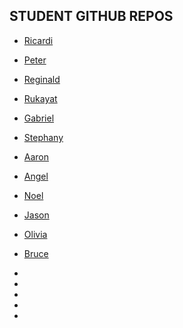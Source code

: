 ## STUDENT GITHUB REPOS

* [Ricardi](https://github.com/Ricardirich/RicardiRicheMTEC2280)

* [Peter](https://github.com/PeterCarnival/carnival_mtec2280)

* [Reginald](https://github.com/ReginaldFairley/mtec2280_test)

* [Rukayat](https://github.com/rakinola-citytech/MTEC2280_Spring2025)

* [Gabriel](https://github.com/UbiquitousGabriel/MTEC2280_GAA)

* [Stephany](https://github.com/sip227/PhysComp_Stephany)

* [Aaron](https://github.com/AaronAcc117/MTEC2280)

* [Angel](https://github.com/Angel03a/mtec2280)

* [Noel](https://github.com/Noelnova23/Noel-2280)

* [Jason](https://github.com/jbirch2002/PhysComp_Jason)

* [Olivia](https://github.com/socksandaphone/PhysComp_Olivia)

* [Bruce](https://github.com/Behlul10/Phys-Comp_Spring-2025_Behlul)

*

*

*

*

*
